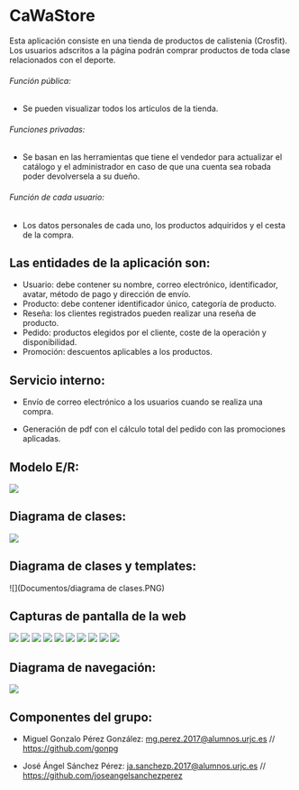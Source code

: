 # CaWaStore

Esta aplicación consiste en una tienda de productos de calistenia (Crosfit).
Los usuarios adscritos a la página podrán comprar productos de toda clase relacionados con el deporte.

###### Función pública: 

- Se pueden visualizar todos los artículos de la tienda.

###### Funciones privadas:

- Se basan en las herramientas que tiene el vendedor para actualizar el catálogo y el administrador en caso de que una cuenta sea robada poder devolversela a su dueño.

###### Función de cada usuario:

- Los datos personales de cada uno, los productos adquiridos y el cesta de la compra.

## Las entidades de la aplicación son: 

- Usuario: debe contener su nombre, correo electrónico, identificador, avatar, método de pago y dirección de envío.
- Producto: debe contener identificador único, categoría de producto.
- Reseña: los clientes registrados pueden realizar una reseña de producto.
- Pedido: productos elegidos por el cliente, coste de la operación y disponibilidad.
- Promoción: descuentos aplicables a los productos.

## Servicio interno:

- Envío de correo electrónico a los usuarios cuando se realiza una compra.

- Generación de pdf con el cálculo total del pedido con las promociones aplicadas. 

## Modelo E/R:

![](Documentos/modeloER.PNG)

## Diagrama de clases:

![](Documentos/UML.PNG)

## Diagrama de clases y templates:

![](Documentos/diagrama de clases.PNG)

## Capturas de pantalla de la web
![](Documentos/Tienda.png)
![](Documentos/Login.png)
![](Documentos/Perfilusuario.png)
![](Documentos/Registro.png)
![](Documentos/Registrocompleto.png)
![](Documentos/Añadirproducto.png)
![](Documentos/Detallesdeproducto.png)
![](Documentos/Productoeliminado.png)
![](Documentos/Realizarpedido.png)
![](Documentos/Reseñaañadida.png)

## Diagrama de navegación:
![](Documentos/navegacion.PNG)

## Componentes del grupo: 

- Miguel Gonzalo Pérez González: mg.perez.2017@alumnos.urjc.es // https://github.com/gonpg

- José Ángel Sánchez Pérez: ja.sanchezp.2017@alumnos.urjc.es // https://github.com/joseangelsanchezperez




